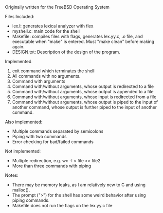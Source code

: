 Originally written for the FreeBSD Operating System

Files Included:
- lex.l: generates lexical analyzer with flex 
- myshell.c: main code for the shell
- Makefile: compiles files with flags, generates lex.yy.c, .o file, and executable 
	    when "make" is entered. Must "make clean" before making again.
- DESIGN.txt: Description of the design of the program. 

Implemented:
1. exit command which terminates the shell
2. All commands with no arguments.
3. Command with arguments
4. Command with/without arguments, whose output is redirected to a file
5. Command with/without arguments, whose output is appended to a file
6. Command with/without arguments, whose input is redirected from a file 
7. Command with/without arguments, whose output is piped to the input of another command,
   whose output is further piped to the input of another command. 

Also implemented: 
- Multiple commands separated by semicolons
- Piping with two commands
- Error checking for bad/failed commands 

Not implemented:
- Multiple redirection, e.g. wc -l < file >> file2
- More than three commands with piping

Notes:
- There may be memory leaks, as I am relatively new to C and using malloc(). 
- The prompt (">") for the shell has some weird behavior after using piping commands.
- Makefile does not run the flags on the lex.yy.c file
